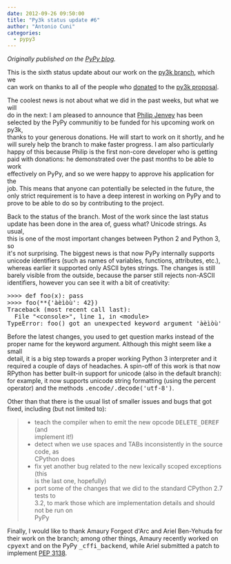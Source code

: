 ```yaml
---
date: 2012-09-26 09:50:00
title: "Py3k status update #6"
author: "Antonio Cuni"
categories:
  - pypy3
---
```


_Originally published on the [PyPy blog](https://pypy.org/posts/2012/09/py3k-status-update-6-4049281716377789914.html)._

<html><body><p>This is the sixth status update about our work on the <a class="reference external" href="https://foss.heptapod.net/pypy/pypy/-/tree/branch/py3k">py3k branch</a>, which we<br>
can work on thanks to all of the people who <a class="reference external" href="/posts/2012/01/py3k-and-numpy-first-stage-thanks-to-3008917396290059758.html">donated</a> to the <a class="reference external" href="https://pypy.org/py3donate.html">py3k proposal</a>.</p><p>The coolest news is not about what we did in the past weeks, but what we will<br>
do in the next: I am pleased to announce that <a class="reference external" href="https://twitter.com/pjenvey">Philip Jenvey</a> has been<br>
selected by the PyPy communitiy to be funded for his upcoming work on py3k,<br>
thanks to your generous donations. He will start to work on it shortly, and he<br>
will surely help the branch to make faster progress.  I am also particularly<br>
happy of this because Philip is the first non-core developer who is getting<br>
paid with donations: he demonstrated over the past months to be able to work<br>
effectively on PyPy, and so we were happy to approve his application for the<br>
job.  This means that anyone can potentially be selected in the future, the<br>
only strict requirement is to have a deep interest in working on PyPy and to<br>
prove to be able to do so by contributing to the project.</p><p>Back to the status of the branch. Most of the work since the last status<br>
update has been done in the area of, guess what? Unicode strings. As usual,<br>
this is one of the most important changes between Python 2 and Python 3, so<br>
it's not surprising.  The biggest news is that now PyPy internally supports<br>
unicode identifiers (such as names of variables, functions, attributes, etc.),<br>
whereas earlier it supported only ASCII bytes strings.  The changes is still<br>
barely visible from the outside, because the parser still rejects non-ASCII<br>
identifiers, however you can see it with a bit of creativity:</p><pre class="literal-block">&gt;&gt;&gt;&gt; def foo(x): pass
&gt;&gt;&gt;&gt; foo(**{'àèìòù': 42})
Traceback (most recent call last):
  File "&lt;console&gt;", line 1, in &lt;module&gt;
TypeError: foo() got an unexpected keyword argument 'àèìòù'
</pre><p>Before the latest changes, you used to get question marks instead of the<br>
proper name for the keyword argument.  Although this might seem like a small<br>
detail, it is a big step towards a proper working Python 3 interpreter and it<br>
required a couple of days of headaches.  A spin-off of this work is that now<br>
RPython has better built-in support for unicode (also in the default branch):<br>
for example, it now supports unicode string formatting (using the percent<br>
operator) and the methods <tt class="docutils literal"><span class="pre">.encode/.decode('utf-8')</span></tt>.</p><p>Other than that there is the usual list of smaller issues and bugs that got<br>
fixed, including (but not limited to):</p><blockquote><ul class="simple"><li>teach the compiler when to emit the new opcode <tt class="docutils literal">DELETE_DEREF</tt> (and<br>
implement it!)</li>
<li>detect when we use spaces and TABs inconsistently in the source code, as<br>
CPython does</li>
<li>fix yet another bug related to the new lexically scoped exceptions (this<br>
is the last one, hopefully)</li>
<li>port some of the changes that we did to the standard CPython 2.7 tests to<br>
3.2, to mark those which are implementation details and should not be run on<br>
PyPy</li>
</ul></blockquote><p>Finally, I would like to thank Amaury Forgeot d'Arc and Ariel Ben-Yehuda for<br>
their work on the branch; among other things, Amaury recently worked on<br>
<tt class="docutils literal">cpyext</tt> and on the PyPy <tt class="docutils literal">_cffi_backend</tt>, while Ariel submitted a patch to<br>
implement <a class="reference external" href="https://www.python.org/dev/peps/pep-3138/">PEP 3138</a>.</p></body></html>